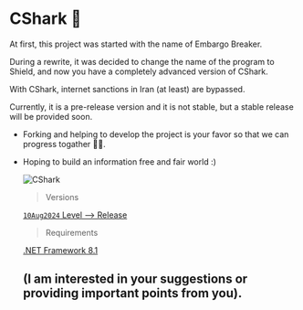 # CShark 🦈

  At first, this project was started with the name of Embargo Breaker.

  During a rewrite, it was decided to change the name of the program to Shield, and now you have a completely advanced version of CShark.

  With CShark, internet sanctions in Iran (at least) are bypassed. 

  Currently, it is a pre-release version and it is not stable, but a stable release will be provided soon.

+ Forking and helping to develop the project is your favor so that we can progress togather 🙏🏻.

+ Hoping to build an information free and fair world :)

  ![CShark](https://github.com/user-attachments/assets/d6695a79-5ae4-4f48-8419-b1efc74a028f)

  > Versions

  [`10Aug2024` Level --> Release](https://github.com/b-daarr/CShark/releases)

  > Requirements

  [.NET Framework 8.1](https://dotnet.microsoft.com/en-us/download/dotnet-framework)

  ## (I am interested in your suggestions or providing important points from you).